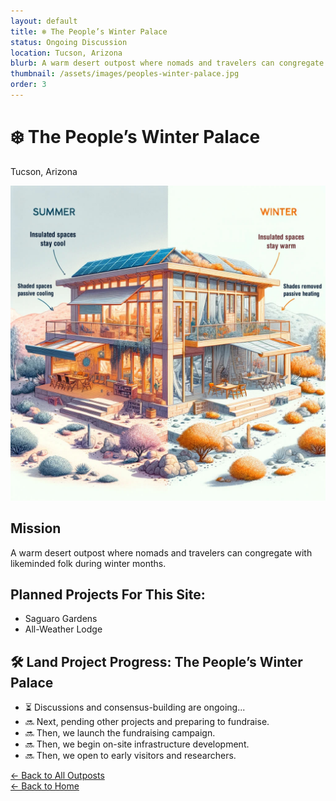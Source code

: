 ```yaml
---
layout: default
title: ❄️ The People’s Winter Palace
status: Ongoing Discussion
location: Tucson, Arizona
blurb: A warm desert outpost where nomads and travelers can congregate with likeminded folk during winter months.
thumbnail: /assets/images/peoples-winter-palace.jpg
order: 3
---
```


# ❄️ The People’s Winter Palace
Tucson, Arizona

<img src="/assets/images/peoples-winter-palace.jpg" class="photo">

## Mission

A warm desert outpost where nomads and travelers can congregate with likeminded folk during winter months.

## Planned Projects For This Site: 
- Saguaro Gardens
- All-Weather Lodge

## 🛠️ Land Project Progress: The People’s Winter Palace
- ⏳ Discussions and consensus-building are ongoing...
- 🔜 Next, pending other projects and preparing to fundraise.
- 🔜 Then, we launch the fundraising campaign.
- 🔜 Then, we begin on-site infrastructure development.
- 🔜 Then, we open to early visitors and researchers.

[← Back to All Outposts](/outposts/)  
[← Back to Home](/)
